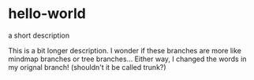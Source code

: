 hello-world
===========

a short description

This is a bit longer description. I wonder if these branches are more like mindmap branches or tree branches...
Either way, I changed the words in my orignal branch! (shouldn't it be called trunk?)
